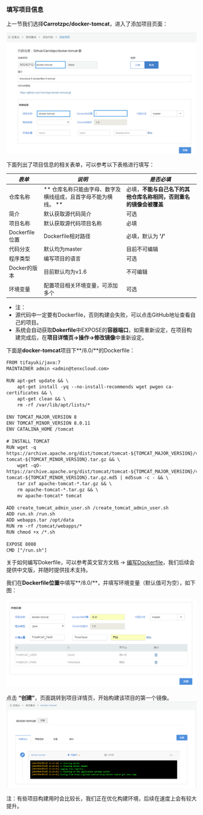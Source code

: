 ### 填写项目信息
上一节我们选择**Carrotzpc/docker-tomcat**，进入了添加项目页面：

![addproject](/doc/v1/images/ci/ci-addproject.jpg)

下面列出了项目信息的相关表单，可以参考以下表格进行填写：

| *表单*           | *说明* | *是否必填* |
| --             | -- | -- |
| 仓库名称       | ** 仓库名称只能由字母、数字及横线组成，且首字母不能为横线。 ** | 必填，**不能与自己名下的其他仓库名称相同，否则重名的镜像会被覆盖** |
| 简介           | 默认获取源代码简介 | 可选 |
| 项目名称       | 默认获取源代码项目名称 | 必填 |
| Dockerfile位置 | Dockerfile相对路径 | 必填，默认为 **'/'** |
| 代码分支       | 默认均为master | 目前不可编辑 |
| 程序类型       | 编写项目的语言 | 可选 |
| Docker的版本   | 目前默认均为v1.6 | 不可编辑 |
| 环境变量       | 配置项目相关环境变量，可添加多个 | 可选 |

* 注：
 * 源代码中一定要有Dockerfile，否则构建会失败，可以点击GitHub地址查看自己的项目。
 * 系统会自动获取**Dokerfile**中EXPOSE的**容器端口**，如需重新设定，在项目构建完成后，在**项目详情页->操作->修改镜像**中重新设定。

下面是**docker-tomcat**项目下**/8.0/**的Dockerfile：

```
FROM tifayuki/java:7
MAINTAINER admin <admin@tenxcloud.com>

RUN apt-get update && \
    apt-get install -yq --no-install-recommends wget pwgen ca-certificates && \
    apt-get clean && \
    rm -rf /var/lib/apt/lists/*

ENV TOMCAT_MAJOR_VERSION 8
ENV TOMCAT_MINOR_VERSION 8.0.11
ENV CATALINA_HOME /tomcat

# INSTALL TOMCAT
RUN wget -q https://archive.apache.org/dist/tomcat/tomcat-${TOMCAT_MAJOR_VERSION}/v${TOMCAT_MINOR_VERSION}/bin/apache-tomcat-${TOMCAT_MINOR_VERSION}.tar.gz && \
    wget -qO- https://archive.apache.org/dist/tomcat/tomcat-${TOMCAT_MAJOR_VERSION}/v${TOMCAT_MINOR_VERSION}/bin/apache-tomcat-${TOMCAT_MINOR_VERSION}.tar.gz.md5 | md5sum -c - && \
    tar zxf apache-tomcat-*.tar.gz && \
    rm apache-tomcat-*.tar.gz && \
    mv apache-tomcat* tomcat

ADD create_tomcat_admin_user.sh /create_tomcat_admin_user.sh
ADD run.sh /run.sh
ADD webapps.tar /opt/data
RUN rm -rf /tomcat/webapps/*
RUN chmod +x /*.sh

EXPOSE 8080
CMD ["/run.sh"]
```
关于如何编写Dokerfile，可以参考英文官方文档 -> [编写Dockerfile](http://docs.docker.com/reference/builder/)，我们后续会提供中文版，并随时提供技术支持。

我们在**Dockerfile位置**中填写**/8.0/**，并填写环境变量（默认值可为空），如下图：

![addproject2](/doc/v1/images/ci/ci-addproject2.jpg)

点击 **“创建”**，页面跳转到项目详情页，开始构建该项目的第一个镜像。
![addproject3](/doc/v1/images/ci/ci-addproject3.jpg)

注：有些项目构建用时会比较长，我们正在优化构建环境，后续在速度上会有较大提升。

